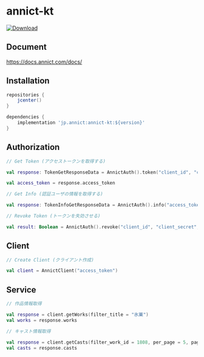 # annict-kt

[ ![Download](https://api.bintray.com/packages/riptakagi/maven/annict-kt/images/download.svg?version=0.0.1) ](https://bintray.com/riptakagi/maven/annict-kt/0.0.1/link)

## Document
https://docs.annict.com/docs/

## Installation
```gradle
repositories {
    jcenter()
}

dependencies {
    implementation 'jp.annict:annict-kt:${version}'
}
```

## Authorization

```kotlin
// Get Token (アクセストークンを取得する)

val response: TokenGetResponseData = AnnictAuth().token("client_id", "client_secret", "authorization_code"(default), "urn:ietf:wg:oauth:2.0:oob"(default), "code")

val access_token = response.access_token
```

```kotlin
// Get Info (認証ユーザの情報を取得する)

val response: TokenInfoGetResponseData = AnnictAuth().info("access_token")
```

```kotlin
// Revoke Token (トークンを失効させる)

val result: Boolean = AnnictAuth().revoke("client_id", "client_secret", "token")
```

## Client
```kotlin
// Create Client (クライアント作成)

val client = AnnictClient("access_token")
```

## Service

```kotlin
// 作品情報取得

val response = client.getWorks(filter_title = "氷菓")
val works = response.works
```

```kotlin
// キャスト情報取得

val response = client.getCasts(filter_work_id = 1808, per_page = 5, page = 5)
val casts = response.casts
```

